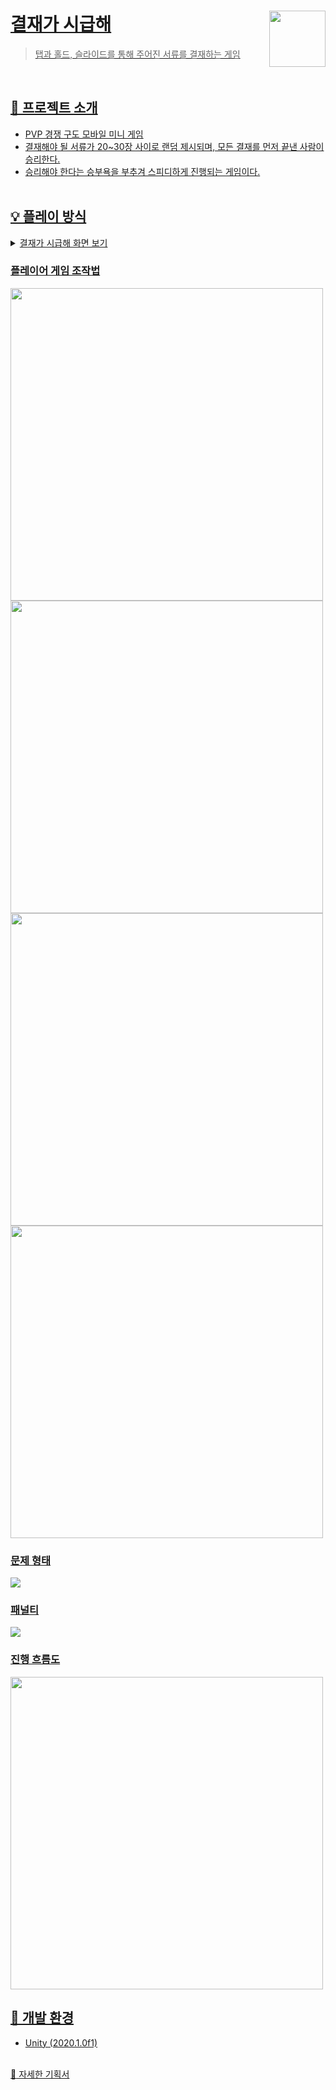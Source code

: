 <a href="https://github.com/TeamOddStampTeam/Payment_Is_Urgent">
    <img src="https://user-images.githubusercontent.com/69100145/217304745-21aad938-31b4-4615-b8e2-874773941657.png" align="right" height="90" />

# 결재가 시급해
> 탭과 홀드, 슬라이드를 통해 주어진 서류를 결재하는 게임

<br>

## 📢 프로젝트 소개
- PVP 경쟁 구도 모바일 미니 게임
- 결재해야 될 서류가 20~30장 사이로 랜덤 제시되며, 모든 결재를 먼저 끝낸 사람이 승리한다.
- 승리해야 한다는 승부욕을 부추겨 스피디하게 진행되는 게임이다.
<br><br>

## 💡 플레이 방식
<details>
<summary> 결재가 시급해 화면 보기 </summary>
</details>

### 플레이어 게임 조작법
<p>
<img src="https://user-images.githubusercontent.com/69100145/217306240-3cc7c967-36c0-498a-8a2a-1a9eeae011ca.png" height = "500"/>
<img src="https://user-images.githubusercontent.com/69100145/217306387-ba816f0f-c3b2-4ca7-a181-7d0128600a52.png" height = "500"/>
<img src="https://user-images.githubusercontent.com/69100145/217306505-52e83d4b-2269-49fa-867a-db39c272fc97.png" height = "500"/>
<img src="https://user-images.githubusercontent.com/69100145/217306601-049bea5a-27a7-4725-a75a-8b02a5baf4d4.png" height = "500" />
</p>

### 문제 형태
<img src="https://user-images.githubusercontent.com/69100145/217303146-a9909276-c596-476b-8882-4489df612ff8.png" weight = "200"/>

### 패널티
<img src="https://user-images.githubusercontent.com/69100145/217303040-6732f5b9-4323-4d31-be68-3aaf4f98b50a.png" weight = "200" />

### 진행 흐름도
<img src="https://user-images.githubusercontent.com/69100145/217302948-8a24901c-ec1c-4d98-9730-8dd5837ed09b.png" height = "500" />


## 📌 개발 환경
- Unity (2020.1.0f1)
<br><br>

[:link: 자세한 기획서](https://drive.google.com/file/d/1JA2BYngBUecnbx_zKqOarGxcOErJCrON/view?usp=sharing)
